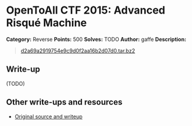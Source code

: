 # OpenToAll CTF 2015: Advanced Risqué Machine

**Category:** Reverse
**Points:** 500
**Solves:** TODO
**Author:** gaffe
**Description:** 

> [d2a69a2919754e9c9d0f2aa16b2d07d0.tar.bz2](d2a69a2919754e9c9d0f2aa16b2d07d0.tar.bz2)

## Write-up

(TODO)

## Other write-ups and resources

* [Original source and writeup](https://github.com/gaffe23/gaffe-ota2/tree/master/advanced-risqu%C3%A9-machine)

